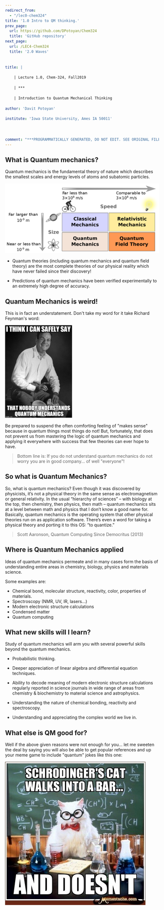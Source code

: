 ```yaml
---
redirect_from:
  - "/lec0-chem324"
title: '1.0 Intro to QM thinking.'
prev_page:
  url: https://github.com/DPotoyan/Chem324
  title: 'GitHub repository'
next_page:
  url: /LEC4-Chem324
  title: '2.0 Waves'


title: |

    | Lecture 1.0, Chem-324, Fall2019

    | ***	

    | Introduction to Quantum Mechanical Thinking

author: 'Davit Potoyan'

institute: 'Iowa State University, Ames IA 50011'



comment: "***PROGRAMMATICALLY GENERATED, DO NOT EDIT. SEE ORIGINAL FILES IN /content***"
---
```


## What is Quantum mechanics?

Quantum mechanics is the fundamental theory of nature which describes the  smallest scales and energy levels of atoms and subatomic particles. 

![](./images/qm.png)
 
 - Quantum theories (including quantum mechanics and quantum field theory) are the most complete theories of our physical reality which have never failed since their discovery!  

 - Predictions of quantum mechanics have been verified experimentally to an extremely high degree of accuracy. 

## Quantum Mechanics is weird! 

This is in fact an understatement. Don't take my word for it take Richard Feynman's word:  

![Richard Feynman, an American physicists. Winner of 1965 Nobel prize in Physics for groundbreaking contributions to Quantum Electrodynamics.](./images/feynman.png)

Be prepared to suspend the often comforting feeling of "makes sense" because in quantum things most things do not! But, fortunately, that does not prevent us from mastering the logic of quantum mechanics and applying it everywhere with success that few theories can ever hope to have.  

> Bottom line is: If you do not understand quantum mechanics do not worry you are in good company... of well "everyone"! 

## So what is Quantum Mechanics?

So, what is quantum mechanics? Even though it was discovered by
 physicists, it’s not a physical theory in the same sense as electromagnetism
 or general relativity. In the usual “hierarchy of sciences” – with biology at the
 top, then chemistry, then physics, then math – quantum mechanics sits at a
 level between math and physics that I don’t know a good name for. Basically,
 quantum mechanics is the operating system that other physical theories run
 on as application software. There’s even a word for taking a physical theory
 and porting it to this OS: “to quantize.”

 > Scott Aaronson, Quantum Computing Since Democritus (2013)

## Where is Quantum Mechanics applied

Ideas of quantum mechanics permeate and in many cases form the basis of understanding entire areas in chemistry, biology, physics and materials science. 

Some examples are:

- Chemical bond, molecular structure, reactivity, color, properties of materials.
- Spectroscopy (NMR, UV, IR, lasers...)
- Modern electronic structure calculations
- Condensed matter 
- Quantum computing

## What new skills will I learn?

Study of quantum mechanics will arm you with several powerful skills beyond the quantum mechanics. 

- Probabilistic thinking. 

- Deeper appreciation of linear algebra and differential equation techniques. 

- Ability to decode meaning of modern electronic structure calculations regularly reported in science journals in wide range of areas from chemistry & biochemistry to material science and astrophysics.

- Understanding the nature of chemical bonding, reactivity and spectroscopy.

- Understanding and appreciating the complex world we live in. 


## What else is QM good for?

Well if the above given reasons were not enough for you... let me sweeten the deal by saying you will also be able to get popular references and up your meme game to include "quantum" jokes like this one:

![](./images/qm_meme.jpeg)








